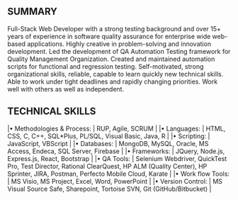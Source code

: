 ## SUMMARY
Full-Stack Web Developer with a strong testing background and over 15+ years of experience in software quality assurance for enterprise wide web-based applications. Highly creative in problem-solving and innovation development. Led the development of QA Automation Testing framework for Quality Management Organization. Created and maintained automation scripts for functional and regression testing. Self-motivated, strong organizational skills, reliable, capable to learn quickly new technical skills. Able to work under tight deadlines and rapidly changing priorities. Work well with others as well as independent.

## TECHNICAL SKILLS

|•	Methodologies & Process: | RUP, Agile, SCRUM  |
|•	Languages: |  HTML, CSS, C, C++, SQL*Plus, PL/SQL, Visual Basic, Java, R  |
|•	Scripting: | JavaScript, VBScript  |
|•	Databases: | MongoDB, MySQL, Oracle, MS Access, Endeca, SQL Server, Firebase  |
|•	Frameworks: | JQuery, Node.js, Express.js, React, Bootstrap  |
|•	QA Tools: |  Selenium Webdriver, QuickTest Pro, Test Director, Rational ClearQuest, HP ALM (Quality Center), HP Sprinter, JIRA, Postman, Perfecto Mobile Cloud, Karate  |
|•	Work flow Tools: | MS Visio, MS Project, Excel, Word, PowerPoint  |
|•	Version Control: |  MS Visual Source Safe, Sharepoint, Tortoise SVN, Git (GitHub/Bitbucket)  |


